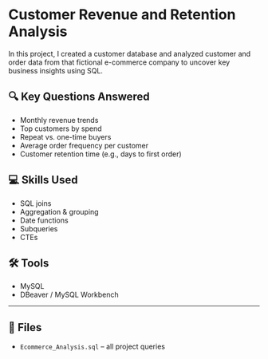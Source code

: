 # Customer Revenue and Retention Analysis

In this project, I created a customer database and analyzed customer and order data from that fictional e-commerce company to uncover key business insights using SQL.

## 🔍 Key Questions Answered
- Monthly revenue trends
- Top customers by spend
- Repeat vs. one-time buyers
- Average order frequency per customer
- Customer retention time (e.g., days to first order)

## 💻 Skills Used
- SQL joins
- Aggregation & grouping
- Date functions
- Subqueries
- CTEs

## 🛠️ Tools
- MySQL
- DBeaver / MySQL Workbench

---

## 📁 Files
- `Ecommerce_Analysis.sql` – all project queries
